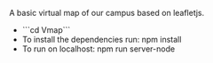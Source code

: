 A basic virtual map of our campus based on leafletjs.

<ul>
<li> ```cd Vmap``` </li>
<li>To install the dependencies run: npm install</li>
<li>To run on localhost: npm run server-node</li>
</ul>
